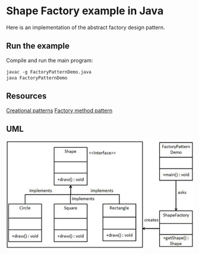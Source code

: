 Shape Factory example in Java
=====================================

Here is an implementation of the abstract factory design pattern.

Run the example
-------------------------------------

Compile and run the main program:

	javac -g FactoryPatternDemo.java
	java FactoryPatternDemo

Resources
-------------------------------------

[Creational patterns](https://en.wikipedia.org/wiki/Creational_pattern)
[Factory method pattern](https://en.wikipedia.org/wiki/Factory_method_pattern)

UML
-------------------------------------

![Alt text](factory_pattern_uml_diagram.jpg)
